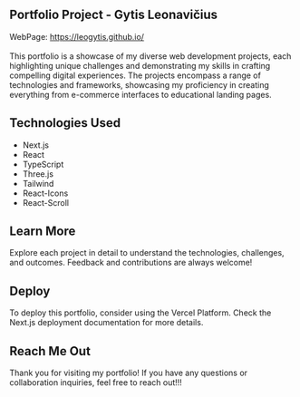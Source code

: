 ## Portfolio Project - Gytis Leonavičius

WebPage: https://leogytis.github.io/ <br><br>
This portfolio is a showcase of my diverse web development projects, each highlighting unique challenges and demonstrating my skills in crafting compelling digital experiences. The projects encompass a range of technologies and frameworks, showcasing my proficiency in creating everything from e-commerce interfaces to educational landing pages.

## Technologies Used
- Next.js
- React 
- TypeScript
- Three.js
- Tailwind
- React-Icons 
- React-Scroll

## Learn More
Explore each project in detail to understand the technologies, challenges, and outcomes. Feedback and contributions are always welcome!

## Deploy
To deploy this portfolio, consider using the Vercel Platform. Check the Next.js deployment documentation for more details.

## Reach Me Out
Thank you for visiting my portfolio! If you have any questions or collaboration inquiries, feel free to reach out!!!
